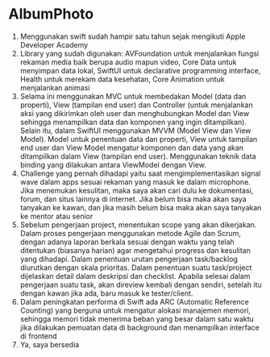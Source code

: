 # AlbumPhoto

1. Menggunakan swift sudah hampir satu tahun sejak mengikuti Apple Developer Academy
2. Library yang sudah digunakan: AVFoundation untuk menjalankan fungsi rekaman media baik berupa audio mapun video, Core Data untuk menyimpan data lokal, SwiftUI untuk declarative programming interface, Health untuk merekam data kesehatan, Core Animation untuk menjalankan animasi
3. Selama ini menggunakan MVC untuk membedakan Model (data dan properti), View (tampilan end user) dan Controller (untuk menjalankan aksi yang dikirimkan oleh user dan menghubungkan Model dan View sehingga menampilkan data dan komponen yang ingin ditampilkan). Selain itu, dalam SwiftUI menggunakan MVVM (Model View dan View Model). Model untuk penentuan data dan properti, View untuk tampilan end user dan View Model mengatur komponen dan data yang akan ditampilkan dalam View (tampilan end user). Menggunakan teknik data binding yang dilakukan antara ViewModel dengan View.
4. Challenge yang pernah dihadapi yaitu saat mengimplementasikan signal wave dalam apps sesuai rekaman yang masuk ke dalam microphone. Jika menemukan kesulitan, maka saya akan cari dulu ke dokumentasi, forum, dan situs lainnya di internet. Jika belum bisa maka akan saya tanyakan ke kawan, dan jika masih belum bisa maka akan saya tanyakan ke mentor atau senior
5. Sebelum pengerjaan project, menentukan scope yang akan dikerjakan. Dalam proses pengerjaan menggunakan metode Agile dan Scrum, dengan adanya laporan berkala sesuai dengan waktu yang telah ditentukan (biasanya harian) agar mengetahui progress dan kesulitan yang dihadapi. Dalam penentuan urutan pengerjaan task/backlog diurutkan dengan skala prioritas. Dalam penentuan suatu task/project dijelaskan detail dalam deskripsi dan checklist. Apabila selesai dalam pengerjaan suatu task, akan direview kembali dengan sendiri, setelah itu dengan kawan jika ada, baru masuk ke tester/client.
6. Dalam peningkatan performa di Swift ada ARC (Automatic Reference Counting) yang berguna untuk mengatur alokasi manajemen memori, sehingga memori tidak menerima beban yang besar dalam satu waktu jika dilakukan pemuatan data di background dan menampilkan interface di frontend
7. Ya, saya bersedia
